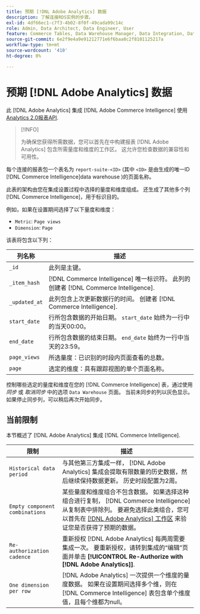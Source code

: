 ```yaml
---
title: 预期 [!DNL Adobe Analytics] 数据
description: 了解连接RDS实例的步骤。
exl-id: 4df66ec1-c7f3-4b02-8f0f-49cada99c14c
role: Admin, Data Architect, Data Engineer, User
feature: Commerce Tables, Data Warehouse Manager, Data Integration, Data Import/Export
source-git-commit: 6e2f9e4a9e91212771e6f6baa8c2f8101125217a
workflow-type: tm+mt
source-wordcount: '410'
ht-degree: 0%

---
```


# 预期 [!DNL Adobe Analytics] 数据

此 [!DNL Adobe Analytics] 集成 [!DNL Adobe Commerce Intelligence] 使用 [Analytics 2.0报表API](https://developer.adobe.com/analytics-apis/docs/2.0/#!AdobeDocs/analytics-2.0-apis/master/README.md).

>[!INFO]
>
>为确保您获得所需数据，您可以首先在中构建报表 [!DNL Adobe Analytics] 包含所需量度和维度的工作区。 这允许您检查数据的兼容性和可用性。

每个连接的报表包一个表名为 `report-suite-<ID>` (其中 `<ID>` 是由生成的唯一ID [!DNL Commerce Intelligence]data warehouse )的页面名称。

此表的架构由您在集成设置过程中选择的量度和维度组成。 还生成了其他多个列 [!DNL Commerce Intelligence]，用于标识目的。

例如，如果在设置期间选择了以下量度和维度：
- `Metric`: `Page views`
- `Dimension`: `Page`

该表将包含以下列：

| 列名称 | 描述 |
| --- | --- |
| `_id` | 此列是主键。 |
| `_item_hash` | [!DNL Commerce Intelligence] 唯一标识符。 此列的创建者 [!DNL Commerce Intelligence]. |
| `_updated_at` | 此列包含上次更新数据行的时间。 创建者 [!DNL Commerce Intelligence]. |
| `start_date` | 行所包含数据的开始日期。 `start_date` 始终为一行中的当天00:00。 |
| `end_date` | 行所包含数据的结束日期。 `end_date` 始终为一行中当天的23:59。 |
| `page_views` | 所选量度：已识别的时段内页面查看的总数。 |
| `page` | 选定的维度：具有跟踪视图的单个页面名称。 |

控制哪些选定的量度和维度在您的 [!DNL Commerce Intelligence] 表，通过使用 *同步* 或 *取消同步* 中的选项 `Data Warehouse` 页面。 当前未同步的列以灰色显示。 如果停止同步列，可以稍后再次开始同步。

## 当前限制

本节概述了 [!DNL Adobe Analytics] 集成 [!DNL Commerce Intelligence].

| 限制 | 描述 |
| --- | --- |
| `Historical data period` | 与其他第三方集成一样， [!DNL Adobe Analytics] 集成会提取有限数量的历史数据，然后继续保持数据更新。 历史时段配置为2周。 |
| `Empty component combinations` | 某些量度和维度组合不包含数据。 如果选择这种组合进行复制， [!DNL Commerce Intelligence] 从复制表中排除列。 要避免选择此类组合，您可以首先在 [[!DNL Adobe Analytics] 工作区](https://experienceleague.adobe.com/docs/analytics/analyze/analysis-workspace/home.html) 来验证您是否获得了预期的数据。 |
| `Re-authorization cadence` | 重新授权 [!DNL Adobe Analytics] 每两周需要集成一次。 要重新授权，请转到集成的“编辑”页面并单击 **[!UICONTROL Re-Authorize with [!DNL Adobe Analytics]]**. |
| `One dimension per row` | [!DNL Adobe Analytics] 一次提供一个维度的量度数据。 如果在设置期间选择多个维，则在 [!DNL Commerce Intelligence] 表包含单个维度值，且每个维都为null。 |

